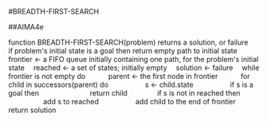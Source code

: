 #BREADTH-FIRST-SEARCH

##AIMA4e

function BREADTH-FIRST-SEARCH(problem) returns a solution, or failure
     if problem's initial state is a goal then return empty path to initial state
     frontier ← a FIFO queue initially containing one path, for the problem's initial state
     reached ← a set of states; initially empty
     solution ← failure
     while frontier is not empty do
           parent ← the first node in frontier
           for child in successors(parent) do
                 s ← child.state
                 if s is a goal then
                       return child
            if s is not in reached then
                 add s to reached
                 add child to the end of frontier
 return solution